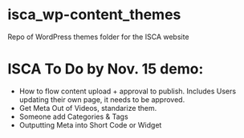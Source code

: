 # isca_wp-content_themes
Repo of WordPress themes folder for the ISCA website


# ISCA To Do by Nov. 15 demo:
* How to flow content upload + approval to publish. Includes Users updating their own page, it needs to be approved.
* Get Meta Out of Videos, standarize them.
* Someone add Categories & Tags
* Outputting Meta into Short Code or Widget
